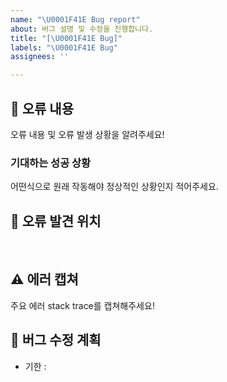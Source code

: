 ```yaml
---
name: "\U0001F41E Bug report"
about: 버그 설명 및 수정을 진행합니다.
title: "[\U0001F41E Bug]"
labels: "\U0001F41E Bug"
assignees: ''

---
```


## 🤔 오류 내용

오류 내용 및 오류 발생 상황을 알려주세요!

### 기대하는 성공 상황

어떤식으로 원래 작동해야 정상적인 상황인지 적어주세요.
<br>

## 🚩 오류 발견 위치

<br>

## ⚠ 에러 캡쳐

주요 에러 stack trace를 캡쳐해주세요!
<br>

## 📆 버그 수정 계획

- 기한 :
  <br>
